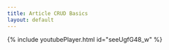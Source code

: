 ```yaml
---
title: Article CRUD Basics
layout: default
---
```


{% include youtubePlayer.html id="seeUgfG48_w" %}

<!--
## Create a New Document

**Step 1:** Create a directory for the article in the relevant documentation version.

**Step 2:** Create a file called `index.md` in that directory

**Step 3:** Add the Jekyll frontmatter to the article. It looks like this:
<pre>
---
title: Article CRUD Basics
layout: default
---    
</pre>
Feel free to copy it from this document and paste it into your new document, then change the title. Leave the `layout` directive set to `default`

**Step 4:** Add your article text and save your document. See <a href="/docs/16.2/meta/article-authoring-basics">Authoring Basics</a> for basic authoring conventions and best-practices
 

## Add Your Article to the Navigation

If your article is new, you need to find a place to put it in the left navigation. Consult one of the documentation editors for help deciding where to put it.

The left navigation structure is kept here in the docs repo:
 
> avi-docs/src/site/_includes/left-nav.html

Open that file in your editor and add a link to it in the relevant location.

> **Note:** Links to documentation articles from the left nav should not specify a version. Use the "latest" path instead, e.g.:

{% highlight HTML %}... 
  <li><a href="/docs/latest/path/to/your/document/directory">My New Document</a></li>
...{% endhighlight %}

## Double-Check Your Article in Your Browser

* If you are


## Commit Your Changes

* TODO: Add steps

-->
